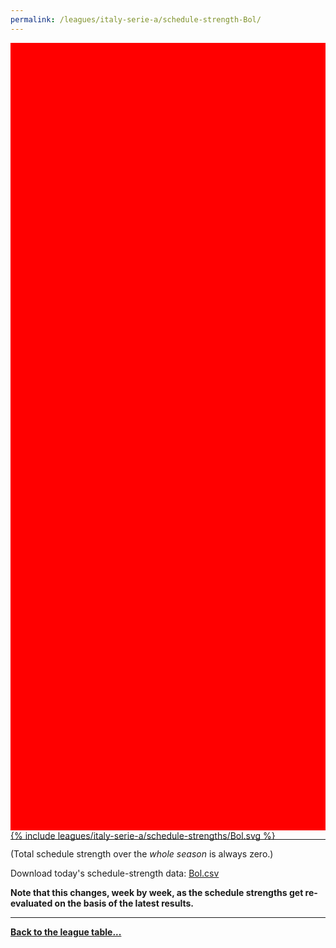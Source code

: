 ```yaml
---
permalink: /leagues/italy-serie-a/schedule-strength-Bol/
---
```


<style>
.svg-wrap {
    background-color:red;
    height:0;
    padding-top:250%; /* 350px/550px */
    position: relative;
}

svg {
    background-color: white;
    height: 100%;
    display:block;
    width: 100%;
    position: absolute;
    top:0;
    left:0;
}
</style>


<div class="svg-wrap">
{% include leagues/italy-serie-a/schedule-strengths/Bol.svg %}
</div>

-----

(Total schedule strength over the *whole season* is always zero.)


Download today's schedule-strength data: [Bol.csv](/assets/leagues/italy-serie-a/2023/schedule-strengths/Bol.csv)

**Note that this changes, week by week, as the schedule strengths get re-evaluated on the
basis of the latest results.**

-----

[**Back to the league table...**](/leagues/italy-serie-a)


